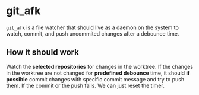 # git_afk

`git_afk` is a file watcher that should live as a daemon on the system to watch, commit, and push uncommited changes after a debounce time.

## How it should work

Watch the **selected repositories** for changes in the worktree.
If the changes in the worktree are not changed for **predefined debounce** time, it should **if possible** commit changes with specific commit message and try to push them. If the commit or the push fails. We can just reset the timer.



